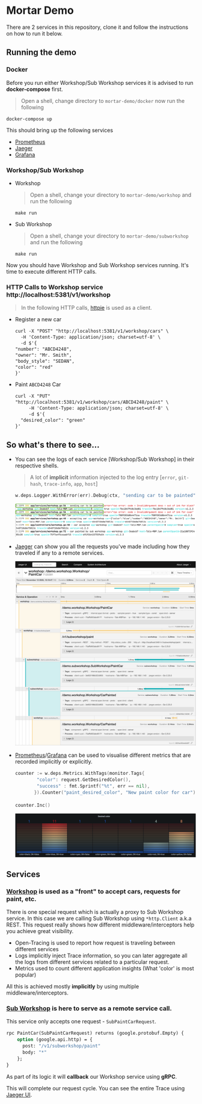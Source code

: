 # Mortar Demo

There are 2 services in this repository, clone it and follow the instructions on how to run it below.  

## Running the demo

### Docker

Before you run either Workshop/Sub Workshop services it is advised to run **docker-compose** first.

> Open a shell, change directory to `mortar-demo/docker` now run the following
```shell script
docker-compose up
``` 

This should bring up the following services

* [Prometheus](http://localhost:9090) 
* [Jaeger](http://localhost:16686)
* [Grafana](http://localhost:3000)

### Workshop/Sub Workshop

* Workshop
    > Open a shell, change your directory to `mortar-demo/workshop` and run the following
    ```shell script
    make run
    ```

* Sub Workshop
    > Open a shell, change your directory to `mortar-demo/subworkshop` and run the following
    ```shell script
    make run
    ```

Now you should have Workshop and Sub Workshop services running. It's time to execute different HTTP calls.

### HTTP Calls to Workshop service **http://localhost:5381/v1/workshop**

> In the following HTTP calls, [httpie](https://httpie.io/) is used as a client.

* Register a new car
    ```shell script
    curl -X "POST" "http://localhost:5381/v1/workshop/cars" \
      -H 'Content-Type: application/json; charset=utf-8' \
      -d $'{
    "number": "ABCD4248",
    "owner": "Mr. Smith",
    "body_style": "SEDAN",
    "color": "red"
    }'
    ```

* Paint `ABCD4248` Car
    ```shell script
    curl -X "PUT" "http://localhost:5381/v1/workshop/cars/ABCD4248/paint" \
         -H 'Content-Type: application/json; charset=utf-8' \
         -d $'{
      "desired_color": "green"
    }'
    ```
## So what's there to see...

* You can see the logs of each service [Workshop/Sub Workshop] in their respective shells.
    
    > A lot of **implicit** information injected to the log entry [`error`, `git-hash`, `trace-info`, `app`, `host`] 
    ```go
    w.deps.Logger.WithError(err).Debug(ctx, "sending car to be painted") // Line 56
    ```
    ![logs](images/logs.png)
      
* [Jaeger](http://localhost:16686) can show you all the requests you've made including how they traveled if any to a remote services.
    
    ![jaeger](images/jaeger.png)    
    
* [Prometheus](http://localhost:9090)/[Grafana](http://localhost:3000) can be used to visualise different metrics that are recorded implicitly or explicitly.

    ```go
    counter := w.deps.Metrics.WithTags(monitor.Tags{
            "color": request.GetDesiredColor(),
            "success" : fmt.Sprintf("%t", err == nil),
           }).Counter("paint_desired_color", "New paint color for car")

    counter.Inc()
    ```
    ![grafana](images/grafana-desired-color.png)

## Services

### [Workshop](workshop) is used as a "front" to accept cars, requests for paint, etc.

There is one special request which is actually a proxy to Sub Workshop service.
In this case we are calling Sub Workshop using `*http.Client` a.k.a REST.
This request really shows how different middleware/interceptors help you achieve great visibility.

* Open-Tracing is used to report how request is traveling between different services
* Logs implicitly inject Trace information, so you can later aggregate all the logs from different services related to a particular request.
* Metrics used to count different application insights (What 'color' is most popular)

All this is achieved mostly **implicitly** by using multiple middleware/interceptors. 

### [Sub Workshop](subworkshop) is here to serve as a remote service call.

This service only accepts one request - `SubPaintCarRequest`.

```protobuf
rpc PaintCar(SubPaintCarRequest) returns (google.protobuf.Empty) {
    option (google.api.http) = {
      post: "/v1/subworkshop/paint"
      body: "*"
    };
}
```

As part of its logic it will **callback** our Workshop service using **gRPC**.

This will complete our request cycle. You can see the entire Trace using [Jaeger UI](http://localhost:16686). 

